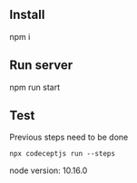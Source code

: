 ## Install

npm i

## Run server

npm run start

## Test

Previous steps need to be done

```
npx codeceptjs run --steps
```

node version: 10.16.0

